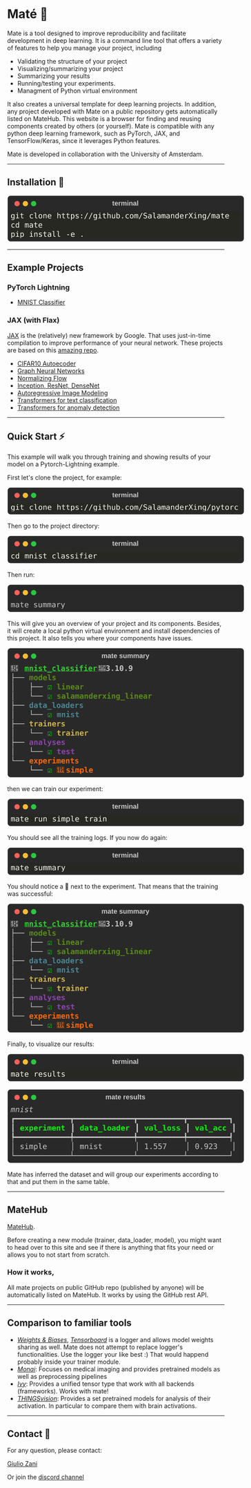 # Maté 🧉

Mate is a tool designed to improve reproducibility and facilitate development in deep learning. It is a command line tool that offers a variety of features to help you manage your project, including

- Validating the structure of your project
- Visualizing/summarizing your project
- Summarizing your results
- Running/testing your experiments.
- Managment of Python virtual environment


It also creates a universal template for deep learning projects.
In addition, any project developed with Mate on a public repository gets automatically listed on MateHub. This website is a browser for finding and reusing components created by others (or yourself).
Mate is compatible with any python deep learning framework, such as PyTorch, JAX, and TensorFlow/Keras, since it leverages Python features.


Mate is developed in collaboration with the University of Amsterdam.

---

## Installation 🔌

<p align="center" style="">
    <img src="./imgs/bash_8b3d5a8def640d1dc9b67d83aff7397e.svg" style="max-width:550px" alt="Your Image">
</p>

---

## Example Projects


### PyTorch Lightning

- [MNIST Classifier](https://github.com/SalamanderXing/pytorch-lightning-mnist)

### JAX (with Flax)
[JAX](https://github.com/google/jax) is the (relatively) new framework by Google. That uses just-in-time compilation to improve performance of your neural network.
These projects are based on this [amazing repo](https://github.com/phlippe/uvadlc_notebooks/tree/master/docs/tutorial_notebooks/JAX).

- [CIFAR10 Autoecoder](https://github.com/SalamanderXing/jax-ae)
- [Graph Neural Networks](https://github.com/SalamanderXing/jax-gnn)
- [Normalizing Flow](https://github.com/SalamanderXing/jax-normalizing-flow)
- [Inception, ResNet, DenseNet](https://github.com/SalamanderXing/jax-inception-resnet-densenet)
- [Autoregressive Image Modeling](https://github.com/SalamanderXing/jax-autoregressive-image-modeling)
- [Transformers for text classification](https://github.com/SalamanderXing/jax-transformers)
- [Transformers for anomaly detection](https://github.com/SalamanderXing/jax-anomaly-detection)

---

## Quick Start ⚡
This example will walk you through training and showing results of your model on a Pytorch-Lightning example.

First let's clone the project, for example: 
<p align="center" style="">
    <img src="./imgs/bash_49449704768719c08e05230ff2ab1f5b.svg" style="max-width:550px" alt="Your Image">
</p>
Then go to the project directory:
<p align="center" style="">
    <img src="./imgs/bash_921a8028dd628088e0c41e17f4ab2d06.svg" style="max-width:550px" alt="Your Image">
</p>
Then run:
<p align="center" style="">
    <img src="./imgs/None_cacf09445830e5e547952f44e09ae2a6.svg" style="max-width:550px" alt="Your Image">
</p>
This will give you an overview of your project and its components. Besides, it will create a local python virtual environment and install dependencies of this project. It also tells you where your components have issues.

<p align="center" style="">
    <img src="./imgs/exec_5ac24db831400cf68943454e2be32f48.svg" style="max-width:550px" alt="Your Image">
</p>

then we can train our experiment:

<p align="center" style="">
    <img src="./imgs/bash_27e5978a0d23c95eaa27ace2684499f6.svg" style="max-width:550px" alt="Your Image">
</p>

You should see all the training logs.
If you now do again:
<p align="center" style="">
    <img src="./imgs/bash_cacf09445830e5e547952f44e09ae2a6.svg" style="max-width:550px" alt="Your Image">
</p>
You should notice a 💪 next to the experiment. That means that the training was successful:
<p align="center" style="">
    <img src="./imgs/exec_5ac24db831400cf68943454e2be32f48.svg" style="max-width:550px" alt="Your Image">
</p>


Finally, to visualize our results:

<p align="center" style="">
    <img src="./imgs/bash_eda9dcc34a8ecfc1ae5dc9aafab9c28d.svg" style="max-width:550px" alt="Your Image">
</p>

<p align="center" style="">
    <img src="./imgs/exec_e2b436d13e17ff69e83786cac9a87b76.svg" style="max-width:550px" alt="Your Image">
</p>

Mate has inferred the dataset and will group our experiments according to that and put them in the same table.

---

## MateHub

[MateHub](https://salamanderxing.github.io/matehub/). 

Before creating a new module (trainer, data_loader, model), you might want to head over to this site and see if there is anything that fits your need or allows you to not start from scratch.

### How it works,

All mate projects on public GitHub repo (published by anyone) will be automatically listed on MateHub. It works by using the GitHub rest API.

---

## Comparison to familiar tools

- *[Weights & Biases](https://wandb.ai/site)*, *[Tensorboard](https://www.tensorflow.org/tensorboard)*  is a logger and allows model weights sharing as well. Mate does not attempt to replace logger's functionalities. Use the logger your like best :) That would happend probably inside your trainer module. 
- *[Monai](https://github.com/Project-MONAI/MONAI)*: Focuses on medical imaging and provides pretrained models as well as preprocessing pipelines
- *[Ivy](https://github.com/unifyai/ivy)*: Provides a unified tensor type that work with all backends (frameworks). Works with mate!
- *[THINGSvision](https://github.com/ViCCo-Group/thingsvision)*: Provides a set pretrained models for analysis of their activation. In particular to compare them with brain activations.

---

## Contact 🤝 

For any question, please contact:

[Giulio Zani](mailto:g.zani@uva.nl)

Or join the [discord channel](https://discord.gg/HyNgjBAQZR)